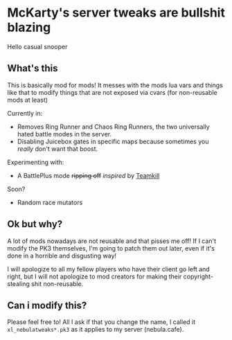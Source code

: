 # McKarty's server tweaks are bullshit blazing

Hello casual snooper

## What's this

This is basically mod for mods! It messes with the mods lua vars and things like that to modify things that are not exposed via cvars (for non-reusable mods at least)

Currently in:

- Removes Ring Runner and Chaos Ring Runners, the two universally hated battle modes in the server.
- Disabling Juicebox gates in specific maps because sometimes you *really* don't want that boost.

Experimenting with:

- A BattlePlus mode ~~ripping off~~ *inspired* by [Teamkill](https://store.steampowered.com/app/1730020/Teamkill/)

Soon?

- Random race mutators

## Ok but why?

A lot of mods nowadays are not reusable and that pisses me off! If I can't modify the PK3 themselves, I'm going to patch them out later, even if it's done in a horrible and disgusting way! 

I will apologize to all my fellow players who have their client go left and right, but I will not apologize to mod creators for making their copyright-stealing shit non-reusable.

## Can i modify this?

Please feel free to! All I ask if that you change the name, I called it `xl_nebulatweaks*.pk3` as it applies to my server (nebula.cafe).